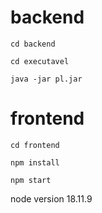 # backend

```
cd backend
```
```
cd executavel
```
```
java -jar pl.jar
```

# frontend

```
cd frontend
```
```
npm install
```
```
npm start
```

node version 18.11.9
